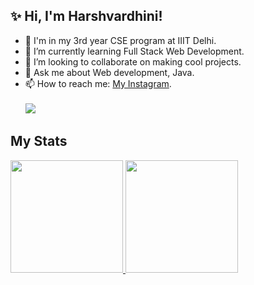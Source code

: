 ## ✨ Hi, I'm Harshvardhini!

<!--
**is a ✨ _special_ ✨ repository because its `README.md` (this file) appears on your GitHub profile.
![Harshvardhini's GitHub stats](https://github-readme-stats.vercel.app/api?username=pandillapelly22345&hide=stars&count_private=true&show_icons=true&theme=gotham)

Here are some ideas to get you started:-->
- 🏫 I'm in my 3rd year CSE program at IIIT Delhi.
- 🌱 I’m currently learning Full Stack Web Development.
- 👯 I’m looking to collaborate on making cool projects.
- 💬 Ask me about Web development, Java. 
- 📫 How to reach me: [My Instagram](https://www.instagram.com/harshvardhini_09/#).
<br><br>
![](https://github.com/amandewatnitrr/amandewatnitrr/blob/main/header_.png)

<!--![Harshvardhini's Most Used Languages](https://github-readme-stats.vercel.app/api/top-langs/?username=pandillapelly22345&theme=gotham&layout=compact) -->

## My Stats
<p>
<a href="https://github.com/pandillapelly22345">
  <img height="180em" src="https://github-readme-stats.vercel.app/api?username=pandillapelly22345&show_icons=true&theme=radical" />
  <img height="180em" src="https://github-readme-stats-eight-theta.vercel.app/api/top-langs/?username=pandillapelly22345&theme=radical&layout=compact&exclude_lang=java+r" />
</a>
</p>
